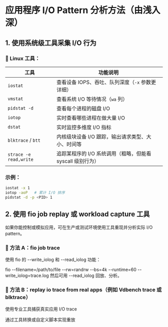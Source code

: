 
# 应用程序 I/O Pattern 分析方法（由浅入深）

## 1. 使用系统级工具采集 I/O 行为

### 🧰 Linux 工具：

| 工具               | 功能说明                               |
|--------------------|--------------------------------------|
| `iostat`           | 查看设备 IOPS、吞吐、队列深度（`-x` 参数更详细） |
| `vmstat`           | 查看系统 I/O 等待情况（`wa` 列）          |
| `pidstat -d`       | 查看每个进程的磁盘 I/O                    |
| `iotop`            | 实时查看哪些进程在做大量 I/O               |
| `dstat`            | 实时监控多维度 I/O 指标                    |
| `blktrace` / `btt` | 内核级块设备 I/O 跟踪，输出请求类型、大小、时间等 |
| `strace -e read,write` | 追踪某程序的 I/O 系统调用（粗略，但能看 syscall 级别行为） |

### 示例：

```bash
iostat -x 1
iotop -aoP   # 累计 I/O 排序
pidstat -d -p <PID> 1
```

## 2. 使用 fio job replay 或 workload capture 工具
如果你能控制或模拟应用，可在生产或测试环境使用工具重现并分析实际 I/O pattern。

### 🔧 方法 A：fio job trace
使用 fio 的 --write_iolog 和 --read_iolog 功能：

fio --filename=/path/to/file --rw=randrw --bs=4k --runtime=60 --write_iolog=trace.log
然后可用 --read_iolog 回放、分析。

### 🔧 方法 B：replay io trace from real apps（例如 Vdbench trace 或 blktrace）
使用专业工具捕获真实应用 I/O trace

通过工具转换或自定义脚本实现重放
